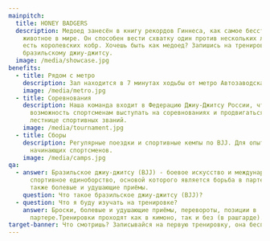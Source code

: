 ```yaml
---
mainpitch:
  title: HONEY BADGERS
  description: Медоед занесён в книгу рекордов Гиннеса, как самое бесстрашное
    животное в мире. Он способен вести схватку один против нескольких львов и
    есть королевских кобр. Хочешь быть как медоед? Запишись на тренировку по
    бразильскому джиу-джитсу.
  image: /media/showcase.jpg
benefits:
  - title: Рядом с метро
    description: Зал находится в 7 минутах ходьбы от метро Автозаводская.
    image: /media/metro.jpg
  - title: Соревнования
    description: Наша команда входит в Федерацию Джиу-Джитсу России, что дает
      возможность спортсменам выступать на соревнованиях и продвигаться по
      лестнице спортивных званий.
    image: /media/tournament.jpg
  - title: Сборы
    description: Регулярные поездки и спортивные кемпы по BJJ. Для опытных и
      начинающих спортсменов.
    image: /media/camps.jpg
qa:
  - answer: Бразильское джиу-джитсу (BJJ) - боевое искусство и международное
      спортивное единоборство, основой которого является борьба в партере, а
      также болевые и удушающие приёмы.
    question: Что такое бразильское джиу-джитсу (BJJ)?
  - question: Что я буду изучать на тренировке?
    answer: Броски, болевые и удушающие приёмы, перевороты, позиции в
      партере.Тренировки проходят как в кимоно, так и без (в рашгарде).
target-banner: Что смотришь? Записывайся на первую тренировку, она бесплатная.
---
```

